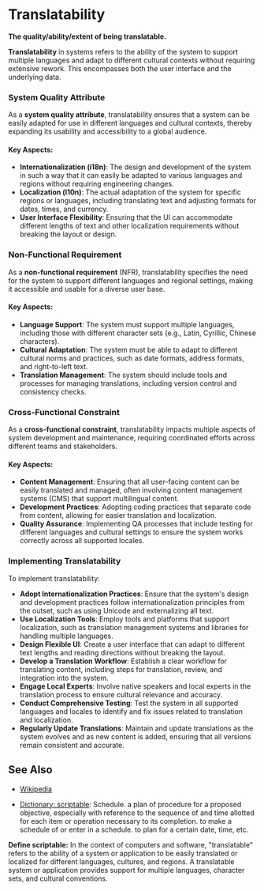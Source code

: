 # Translatability

**The quality/ability/extent of being translatable.**

<span data-chatgpt-prompt="translatability + template">

**Translatability** in systems refers to the ability of the system to support multiple languages and adapt to different cultural contexts without requiring extensive rework. This encompasses both the user interface and the underlying data.

### System Quality Attribute

As a **system quality attribute**, translatability ensures that a system can be easily adapted for use in different languages and cultural contexts, thereby expanding its usability and accessibility to a global audience.

#### Key Aspects:
- **Internationalization (i18n)**: The design and development of the system in such a way that it can easily be adapted to various languages and regions without requiring engineering changes.
- **Localization (l10n)**: The actual adaptation of the system for specific regions or languages, including translating text and adjusting formats for dates, times, and currency.
- **User Interface Flexibility**: Ensuring that the UI can accommodate different lengths of text and other localization requirements without breaking the layout or design.

### Non-Functional Requirement

As a **non-functional requirement** (NFR), translatability specifies the need for the system to support different languages and regional settings, making it accessible and usable for a diverse user base.

#### Key Aspects:
- **Language Support**: The system must support multiple languages, including those with different character sets (e.g., Latin, Cyrillic, Chinese characters).
- **Cultural Adaptation**: The system must be able to adapt to different cultural norms and practices, such as date formats, address formats, and right-to-left text.
- **Translation Management**: The system should include tools and processes for managing translations, including version control and consistency checks.

### Cross-Functional Constraint

As a **cross-functional constraint**, translatability impacts multiple aspects of system development and maintenance, requiring coordinated efforts across different teams and stakeholders.

#### Key Aspects:
- **Content Management**: Ensuring that all user-facing content can be easily translated and managed, often involving content management systems (CMS) that support multilingual content.
- **Development Practices**: Adopting coding practices that separate code from content, allowing for easier translation and localization.
- **Quality Assurance**: Implementing QA processes that include testing for different languages and cultural settings to ensure the system works correctly across all supported locales.

### Implementing Translatability

To implement translatability:
- **Adopt Internationalization Practices**: Ensure that the system's design and development practices follow internationalization principles from the outset, such as using Unicode and externalizing all text.
- **Use Localization Tools**: Employ tools and platforms that support localization, such as translation management systems and libraries for handling multiple languages.
- **Design Flexible UI**: Create a user interface that can adapt to different text lengths and reading directions without breaking the layout.
- **Develop a Translation Workflow**: Establish a clear workflow for translating content, including steps for translation, review, and integration into the system.
- **Engage Local Experts**: Involve native speakers and local experts in the translation process to ensure cultural relevance and accuracy.
- **Conduct Comprehensive Testing**: Test the system in all supported languages and locales to identify and fix issues related to translation and localization.
- **Regularly Update Translations**: Maintain and update translations as the system evolves and as new content is added, ensuring that all versions remain consistent and accurate.

</span>

## See Also

* [Wikipedia](TODO)

* [Dictionary: scriptable](https://www.dictionary.com/browse/scriptable): Schedule. a plan of procedure for a proposed objective, especially with reference to the sequence of and time allotted for each item or operation necessary to its completion. to make a schedule of or enter in a schedule.
to plan for a certain date, time, etc.

**Define scriptable:** <span data-chatgpt-prompt="define translatable (computers and software)">In the context of computers and software, "translatable" refers to the ability of a system or application to be easily translated or localized for different languages, cultures, and regions. A translatable system or application provides support for multiple languages, character sets, and cultural conventions.</span>

